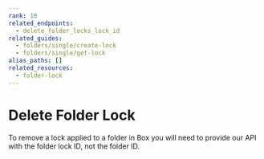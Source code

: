 ```yaml
---
rank: 10
related_endpoints:
  - delete_folder_locks_lock_id
related_guides:
  - folders/single/create-lock
  - folders/single/get-lock
alias_paths: []
related_resources:
  - folder-lock
---
```


# Delete Folder Lock

To remove a lock applied to a folder in Box you will need to provide our API
with the folder lock ID, not the folder ID.

<Samples id='delete_folder_locks_lock_id' />